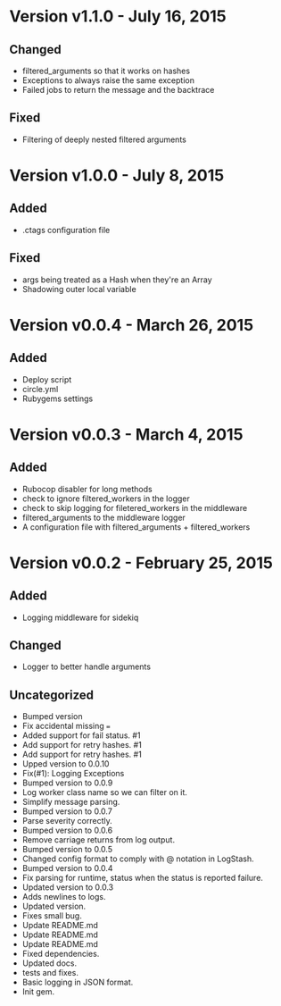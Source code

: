 Version v1.1.0 - July 16, 2015
================================================================================

Changed
--------------------------------------------------------------------------------
  * filtered_arguments so that it works on hashes
  * Exceptions to always raise the same exception
  * Failed jobs to return the message and the backtrace

Fixed
--------------------------------------------------------------------------------
  * Filtering of deeply nested filtered arguments

Version v1.0.0 - July 8, 2015
================================================================================

Added
--------------------------------------------------------------------------------
  * .ctags configuration file

Fixed
--------------------------------------------------------------------------------
  * args being treated as a Hash when they're an Array
  * Shadowing outer local variable

Version v0.0.4 - March 26, 2015
================================================================================

Added
--------------------------------------------------------------------------------
  * Deploy script
  * circle.yml
  * Rubygems settings

Version v0.0.3 - March 4, 2015
================================================================================

Added
--------------------------------------------------------------------------------
  * Rubocop disabler for long methods
  * check to ignore filtered_workers in the logger
  * check to skip logging for filetered_workers in the middleware
  * filtered_arguments to the middleware logger
  * A configuration file with filtered_arguments + filtered_workers

Version v0.0.2 - February 25, 2015
================================================================================

Added
--------------------------------------------------------------------------------
  * Logging middleware for sidekiq

Changed
--------------------------------------------------------------------------------
  * Logger to better handle arguments

Uncategorized
--------------------------------------------------------------------------------
  * Bumped version
  * Fix accidental missing `=`
  * Added support for fail status. #1
  * Add support for retry hashes. #1
  * Add support for retry hashes. #1
  * Upped version to 0.0.10
  * Fix(#1): Logging Exceptions
  * Bumped version to 0.0.9
  * Log worker class name so we can filter on it.
  * Simplify message parsing.
  * Bumped version to 0.0.7
  * Parse severity correctly.
  * Bumped version to 0.0.6
  * Remove carriage returns from log output.
  * Bumped version to 0.0.5
  * Changed config format to comply with @ notation in LogStash.
  * Bumped version to 0.0.4
  * Fix parsing for runtime, status when the status is reported failure.
  * Updated version to 0.0.3
  * Adds newlines to logs.
  * Updated version.
  * Fixes small bug.
  * Update README.md
  * Update README.md
  * Update README.md
  * Fixed dependencies.
  * Updated docs.
  * tests and fixes.
  * Basic logging in JSON format.
  * Init gem.


